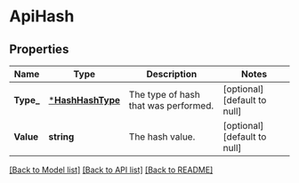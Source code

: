 # ApiHash

## Properties
Name | Type | Description | Notes
------------ | ------------- | ------------- | -------------
**Type_** | [***HashHashType**](HashHashType.md) | The type of hash that was performed. | [optional] [default to null]
**Value** | **string** | The hash value. | [optional] [default to null]

[[Back to Model list]](../README.md#documentation-for-models) [[Back to API list]](../README.md#documentation-for-api-endpoints) [[Back to README]](../README.md)


